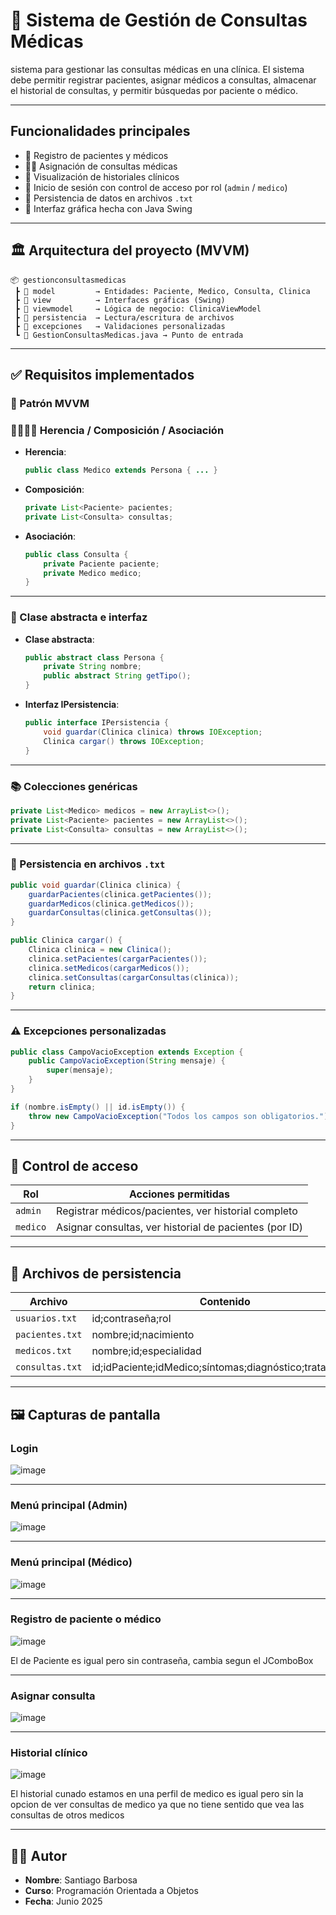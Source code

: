
# 💉 Sistema de Gestión de Consultas Médicas
sistema para gestionar las consultas médicas en una clínica. El sistema debe permitir registrar pacientes, asignar médicos a consultas, almacenar el historial de consultas, y permitir búsquedas por paciente o médico.

---

##  Funcionalidades principales

- 🧾 Registro de pacientes y médicos
- 👨‍⚕️ Asignación de consultas médicas
- 📖 Visualización de historiales clínicos
- 🔐 Inicio de sesión con control de acceso por rol (`admin` / `medico`)
- 💾 Persistencia de datos en archivos `.txt`
- 🎨 Interfaz gráfica hecha con Java Swing

---

## 🏛️ Arquitectura del proyecto (MVVM)

```
📦 gestionconsultasmedicas
 ┣ 📂 model         → Entidades: Paciente, Medico, Consulta, Clinica
 ┣ 📂 view          → Interfaces gráficas (Swing)
 ┣ 📂 viewmodel     → Lógica de negocio: ClinicaViewModel
 ┣ 📂 persistencia  → Lectura/escritura de archivos
 ┣ 📂 excepciones   → Validaciones personalizadas
 ┗ 📄 GestionConsultasMedicas.java → Punto de entrada
```

---

## ✅ Requisitos implementados

### 📐 Patrón MVVM

### 👨‍👩‍👧‍👦 Herencia / Composición / Asociación

- **Herencia**:  
  ```java
  public class Medico extends Persona { ... }
  ```

- **Composición**:
  ```java
  private List<Paciente> pacientes;
  private List<Consulta> consultas;
  ```

- **Asociación**:
  ```java
  public class Consulta {
      private Paciente paciente;
      private Medico medico;
  }
  ```

---

### 🧱 Clase abstracta e interfaz

- **Clase abstracta**:
  ```java
  public abstract class Persona {
      private String nombre;
      public abstract String getTipo();
  }
  ```

- **Interfaz IPersistencia**:
  ```java
  public interface IPersistencia {
      void guardar(Clinica clinica) throws IOException;
      Clinica cargar() throws IOException;
  }
  ```

---

### 📚 Colecciones genéricas

```java
private List<Medico> medicos = new ArrayList<>();
private List<Paciente> pacientes = new ArrayList<>();
private List<Consulta> consultas = new ArrayList<>();
```

---

### 💾 Persistencia en archivos `.txt`

```java
public void guardar(Clinica clinica) {
    guardarPacientes(clinica.getPacientes());
    guardarMedicos(clinica.getMedicos());
    guardarConsultas(clinica.getConsultas());
}
```

```java
public Clinica cargar() {
    Clinica clinica = new Clinica();
    clinica.setPacientes(cargarPacientes());
    clinica.setMedicos(cargarMedicos());
    clinica.setConsultas(cargarConsultas(clinica));
    return clinica;
}
```

---

### ⚠️ Excepciones personalizadas

```java
public class CampoVacioException extends Exception {
    public CampoVacioException(String mensaje) {
        super(mensaje);
    }
}
```

```java
if (nombre.isEmpty() || id.isEmpty()) {
    throw new CampoVacioException("Todos los campos son obligatorios.");
}
```

---

## 🔐 Control de acceso

| Rol    | Acciones permitidas                                        |
|--------|-------------------------------------------------------------|
| `admin`  | Registrar médicos/pacientes, ver historial completo        |
| `medico` | Asignar consultas, ver historial de pacientes (por ID)     |

---

## 📂 Archivos de persistencia

| Archivo        | Contenido                        |
|----------------|----------------------------------|
| `usuarios.txt`  | id;contraseña;rol                |
| `pacientes.txt` | nombre;id;nacimiento             |
| `medicos.txt`   | nombre;id;especialidad           |
| `consultas.txt` | id;idPaciente;idMedico;síntomas;diagnóstico;tratamiento |

---

## 🖼️ Capturas de pantalla

### Login

![image](https://github.com/user-attachments/assets/b67926d5-4c68-42c8-b6c8-21e2aa47c1a7)

---

### Menú principal (Admin)

![image](https://github.com/user-attachments/assets/7e7921ac-fe73-4366-a45e-d8b50a2f9eab)

---

### Menú principal (Médico)

![image](https://github.com/user-attachments/assets/3056ec5e-9ddf-4af1-bc41-c42282af2a17)

---

### Registro de paciente o médico

![image](https://github.com/user-attachments/assets/71281d31-1104-41d3-8171-a4e2a391e60d)

El de Paciente es igual pero sin contraseña, cambia segun el JComboBox

---

### Asignar consulta

![image](https://github.com/user-attachments/assets/67407386-aa8c-4b9d-9a50-5ece9017280e)

---

### Historial clínico

![image](https://github.com/user-attachments/assets/5f20a1ba-6d57-475e-89f9-8673a42a8a06)

El historial cunado estamos en una perfil de medico es igual pero sin la opcion de ver consultas de medico ya que no tiene sentido que vea las consultas de otros medicos

---

## 👨‍💻 Autor

- **Nombre**: Santiago Barbosa
- **Curso**: Programación Orientada a Objetos
- **Fecha**: Junio 2025

